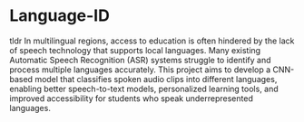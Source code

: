 # Language-ID

tldr
In multilingual regions, access to education is often hindered by the lack of speech technology that supports local languages. 
Many existing Automatic Speech Recognition (ASR) systems struggle to identify and process multiple languages accurately. This project aims to develop a CNN-based model that classifies spoken audio clips into different languages, enabling better speech-to-text models, personalized learning tools, and improved accessibility for students who speak underrepresented languages.
